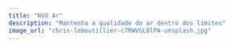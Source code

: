 ```yaml
---
title: "NVX Ar"
description: "Mantenha a qualidade do ar dentro dos limites"
image_url: "chris-leboutillier-c7RWVGL8lPA-unsplash.jpg"
---
```


